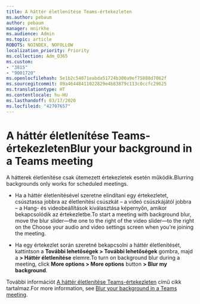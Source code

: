 ```yaml
---
title: A háttér életlenítése Teams-értekezleten
ms.author: pebaum
author: pebaum
manager: mnirkhe
ms.audience: Admin
ms.topic: article
ROBOTS: NOINDEX, NOFOLLOW
localization_priority: Priority
ms.collection: Adm_O365
ms.custom:
- "3815"
- "9001720"
ms.openlocfilehash: 5e1b2c54071eabda51724b300a9ef75888d7062f
ms.sourcegitcommit: 09a46448411022829e4b83879c113c0ccfc29625
ms.translationtype: HT
ms.contentlocale: hu-HU
ms.lasthandoff: 03/17/2020
ms.locfileid: "42707657"
---
```

# <a name="blur-your-background-in-a-teams-meeting"></a><span data-ttu-id="c3df0-102">A háttér életlenítése Teams-értekezleten</span><span class="sxs-lookup"><span data-stu-id="c3df0-102">Blur your background in a Teams meeting</span></span>

<span data-ttu-id="c3df0-103">A hátterek életlenítése csak ütemezett értekezletek esetén működik.</span><span class="sxs-lookup"><span data-stu-id="c3df0-103">Blurring backgrounds only works for scheduled meetings.</span></span>

- <span data-ttu-id="c3df0-104">Ha a háttér életlenítésével szeretne elindítani egy értekezletet, csúsztassa jobbra az életlenítési csúszkát – a videó csúszkájától jobbra – a Hang- és videobeállítások kiválasztása képernyőn, amikor bekapcsolódik az értekezletbe.</span><span class="sxs-lookup"><span data-stu-id="c3df0-104">To start a meeting with background blur, move the blur slider—the one to the right of the video slider—to the right on the Choose your audio and video settings screen when you're joining the meeting.</span></span>

- <span data-ttu-id="c3df0-105">Ha egy értekezlet során szeretné bekapcsolni a háttér életlenítését, kattintson a **További lehetőségek > További lehetőségek** gombra, majd a **> Háttér életlenítése** elemre.</span><span class="sxs-lookup"><span data-stu-id="c3df0-105">To turn on background blur during a meeting, click **More options > More options** button **> Blur my background**.</span></span>

<span data-ttu-id="c3df0-106">További információt [A háttér életlenítése Teams-értekezleten](https://support.office.com/article/Blur-your-background-in-a-Teams-meeting-f77a2381-443a-499d-825e-509a140f4780) című cikk tartalmaz.</span><span class="sxs-lookup"><span data-stu-id="c3df0-106">For more information, see [Blur your background in a Teams meeting](https://support.office.com/article/Blur-your-background-in-a-Teams-meeting-f77a2381-443a-499d-825e-509a140f4780).</span></span>